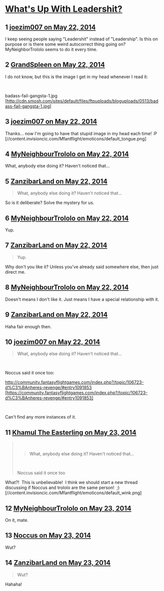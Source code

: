 # [What&#039;s Up With Leadershit?](https://community.fantasyflightgames.com/topic/106870-whats-up-with-leadershit/)

## 1 [joezim007 on May 22, 2014](https://community.fantasyflightgames.com/topic/106870-whats-up-with-leadershit/?do=findComment&comment=1093769)

I keep seeing people saying "Leadershit" instead of "Leadership". Is this on purpose or is there some weird autocorrect thing going on? MyNeighborTrololo seems to do it every time.

## 2 [GrandSpleen on May 22, 2014](https://community.fantasyflightgames.com/topic/106870-whats-up-with-leadershit/?do=findComment&comment=1093839)

I do not know, but this is the image I get in my head whenever I read it:

 

badass-fail-gangsta-1.jpg [http://cdn.smosh.com/sites/default/files/ftpuploads/bloguploads/0513/badass-fail-gangsta-1.jpg]

## 3 [joezim007 on May 22, 2014](https://community.fantasyflightgames.com/topic/106870-whats-up-with-leadershit/?do=findComment&comment=1093895)

Thanks... now I'm going to have that stupid image in my head each time! :P [//content.invisioncic.com/Mfantflight/emoticons/default_tongue.png]

## 4 [MyNeighbourTrololo on May 22, 2014](https://community.fantasyflightgames.com/topic/106870-whats-up-with-leadershit/?do=findComment&comment=1093973)

What, anybody else doing it? Haven't noticed that...

## 5 [ZanzibarLand on May 22, 2014](https://community.fantasyflightgames.com/topic/106870-whats-up-with-leadershit/?do=findComment&comment=1094076)

> What, anybody else doing it? Haven't noticed that...

So is it deliberate? Solve the mystery for us.

## 6 [MyNeighbourTrololo on May 22, 2014](https://community.fantasyflightgames.com/topic/106870-whats-up-with-leadershit/?do=findComment&comment=1094081)

Yup.

## 7 [ZanzibarLand on May 22, 2014](https://community.fantasyflightgames.com/topic/106870-whats-up-with-leadershit/?do=findComment&comment=1094117)

> Yup.

Why don't you like it? Unless you've already said somewhere else, then just direct me.

## 8 [MyNeighbourTrololo on May 22, 2014](https://community.fantasyflightgames.com/topic/106870-whats-up-with-leadershit/?do=findComment&comment=1094120)

Doesn't means I don't like it. Just means I have a special relationship with it.

## 9 [ZanzibarLand on May 22, 2014](https://community.fantasyflightgames.com/topic/106870-whats-up-with-leadershit/?do=findComment&comment=1094175)

Haha fair enough then.

## 10 [joezim007 on May 22, 2014](https://community.fantasyflightgames.com/topic/106870-whats-up-with-leadershit/?do=findComment&comment=1094232)

> What, anybody else doing it? Haven't noticed that...

 

Noccus said it once too:

http://community.fantasyflightgames.com/index.php?/topic/106723-d%C3%BAnheres-revenge/#entry1091853 [https://community.fantasyflightgames.com/index.php?/topic/106723-d%C3%BAnheres-revenge/#entry1091853]

 

Can't find any more instances of it.

## 11 [Khamul The Easterling on May 23, 2014](https://community.fantasyflightgames.com/topic/106870-whats-up-with-leadershit/?do=findComment&comment=1095032)

>  
> 
> > What, anybody else doing it? Haven't noticed that...
> 
>  
> 
> Noccus said it once too

What?!  This is unbelievable!  I think we should start a new thread discussing if Noccus and trololo are the same person!  ;) [//content.invisioncic.com/Mfantflight/emoticons/default_wink.png]

## 12 [MyNeighbourTrololo on May 23, 2014](https://community.fantasyflightgames.com/topic/106870-whats-up-with-leadershit/?do=findComment&comment=1095181)

On it, mate.

## 13 [Noccus on May 23, 2014](https://community.fantasyflightgames.com/topic/106870-whats-up-with-leadershit/?do=findComment&comment=1095200)

Wut?

## 14 [ZanzibarLand on May 23, 2014](https://community.fantasyflightgames.com/topic/106870-whats-up-with-leadershit/?do=findComment&comment=1095766)

> Wut?

Hahaha!

